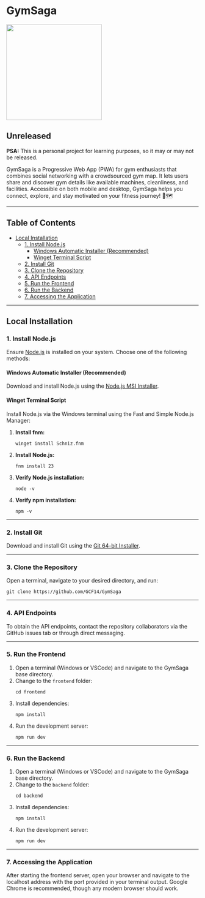 # GymSaga

<img src="https://github.com/user-attachments/assets/d59159a1-7f35-45e0-916f-07f5e665682a" width="250">

## Unreleased

**PSA:** This is a personal project for learning purposes, so it may or may not be released.

GymSaga is a Progressive Web App (PWA) for gym enthusiasts that combines social networking with a crowdsourced gym map. It lets users share and discover gym details like available machines, cleanliness, and facilities. Accessible on both mobile and desktop, GymSaga helps you connect, explore, and stay motivated on your fitness journey! 💪🗺️

---

## Table of Contents

- [Local Installation](#local-installation)
  - [1. Install Node.js](#1-install-nodejs)
    - [Windows Automatic Installer (Recommended)](#windows-automatic-installer-recommended)
    - [Winget Terminal Script](#winget-terminal-script)
  - [2. Install Git](#2-install-git)
  - [3. Clone the Repository](#3-clone-the-repository)
  - [4. API Endpoints](#4-api-endpoints)
  - [5. Run the Frontend](#5-run-the-frontend)
  - [6. Run the Backend](#6-run-the-backend)
  - [7. Accessing the Application](#7-accessing-the-application)

---

## Local Installation

### 1. Install Node.js

Ensure [Node.js](https://nodejs.org/) is installed on your system. Choose one of the following methods:

#### Windows Automatic Installer (Recommended)

Download and install Node.js using the [Node.js MSI Installer](https://nodejs.org/dist/v23.7.0/node-v23.7.0-x64.msi).

#### Winget Terminal Script

Install Node.js via the Windows terminal using the Fast and Simple Node.js Manager:

1. **Install fnm:**
    ```
    winget install Schniz.fnm
    ```
2. **Install Node.js:**
    ```
    fnm install 23
    ```
3. **Verify Node.js installation:**
    ```
    node -v
    ```
4. **Verify npm installation:**
    ```
    npm -v
    ```

---

### 2. Install Git

Download and install Git using the [Git 64-bit Installer](https://github.com/git-for-windows/git/releases/download/v2.47.1.windows.2/Git-2.47.1.2-64-bit.exe).

---

### 3. Clone the Repository

Open a terminal, navigate to your desired directory, and run:

```
git clone https://github.com/GCF14/GymSaga
```

---

### 4. API Endpoints

To obtain the API endpoints, contact the repository collaborators via the GitHub issues tab or through direct messaging.

---

### 5. Run the Frontend

1. Open a terminal (Windows or VSCode) and navigate to the GymSaga base directory.
2. Change to the `frontend` folder:
    ```
    cd frontend
    ```
3. Install dependencies:
    ```
    npm install
    ```
4. Run the development server:
    ```
    npm run dev
    ```

---

### 6. Run the Backend

1. Open a terminal (Windows or VSCode) and navigate to the GymSaga base directory.
2. Change to the `backend` folder:
    ```
    cd backend
    ```
3. Install dependencies:
    ```
    npm install
    ```
4. Run the development server:
    ```
    npm run dev
    ```

---

### 7. Accessing the Application

After starting the frontend server, open your browser and navigate to the localhost address with the port provided in your terminal output. Google Chrome is recommended, though any modern browser should work.
